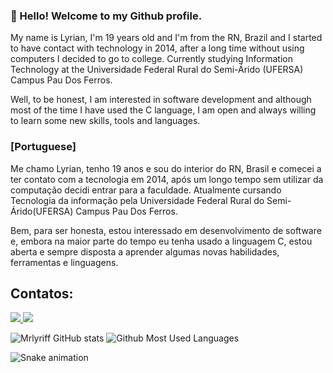 
### 👋 Hello! Welcome to my Github profile.
<p>
My name is Lyrian, I'm 19 years old and I'm from the RN, Brazil and I started to have contact with technology in 2014, after a long time without using computers I decided to go to college.
Currently studying Information Technology at the Universidade Federal Rural do Semi-Árido (UFERSA) Campus Pau Dos Ferros.

Well, to be honest, I am interested in software development and although most of the time I have used the C language, I am open and always willing to learn some new skills, tools and languages.
<p>

<p>

  
   ### [Portuguese]
Me chamo Lyrian, tenho 19 anos e sou do interior do RN, Brasil e comecei a ter contato com a tecnologia em 2014, após um longo tempo sem utilizar da computação decidi entrar para a faculdade.
Atualmente cursando Tecnologia da informação pela Universidade Federal Rural do Semi-Árido(UFERSA) Campus Pau Dos Ferros.

Bem, para ser honesta, estou interessado em desenvolvimento de software e, embora na maior parte do tempo eu tenha usado a linguagem C, estou aberta e sempre disposta a aprender algumas novas habilidades, ferramentas e linguagens.

## Contatos:
<div>
<a href="https://instagram.com/lyrian_" target="_blank">
<img loading="lazy" src="https://img.shields.io/badge/-Instagram-%23E4405F?style=for-the-badge&logo=instagram&logoColor=white" target="_blank">
</a>
<a href = "mailto:lyrif019@gmail.com"><img loading="lazy" src="https://img.shields.io/badge/Gmail-D14836?style=for-the-badge&logo=gmail&logoColor=white" target="_blank"></a>
<div>


![Mrlyriff GitHub stats](https://github-readme-stats.vercel.app/api?username=Mrlyriff&show_icons=true&count_private=true&theme=dark)
![Github Most Used Languages](https://github-readme-stats.vercel.app/api/top-langs/?username=Mrlyriff&layout=compact&theme=dark)

  
![Snake animation](https://github.com/Mrlyriff/Mrlyriff/blob/output/github-contribution-grid-snake.svg)
  
<!--
**Mrlyriff/Mrlyriff** is a ✨ _special_ ✨ repository because its `README.md` (this file) appears on your GitHub profile.

Here are some ideas to get you started:

- 🔭 I’m currently working on ...
- 🌱 I’m currently learning ...
- 👯 I’m looking to collaborate on ...
- 🤔 I’m looking for help with ...
- 💬 Ask me about ...
- 📫 How to reach me: ...
- 😄 Pronouns: ...
- ⚡ Fun fact: ...
-->
